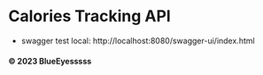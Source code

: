 # Calories Tracking API
- swagger test local: http://localhost:8080/swagger-ui/index.html

#### © 2023 BlueEyesssss